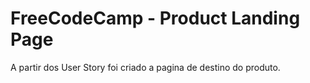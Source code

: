 # FreeCodeCamp - Product Landing Page

A partir dos User Story foi criado a pagina de destino do produto.


